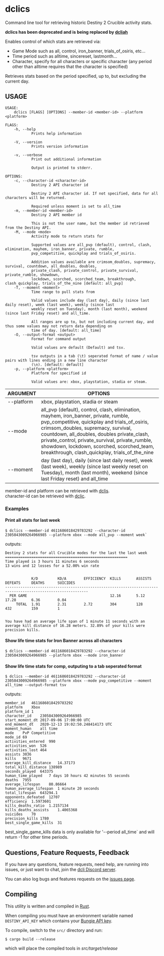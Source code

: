 # dclics

Command line tool for retrieving historic Destiny 2 Crucible activity stats.

**dclics has been deprecated and is being replaced by [dcliah](https://github.com/mikechambers/dcli/tree/main/src/dcliah)**

Enables control of which stats are retrieved via:

* Game Mode such as all, control, iron_banner, trials_of_osiris, etc...
* Time period such as alltime, sincereset, lastmonth...
* Character, specify for all characters or specific character (any period other than alltime requires that the character is specified)

Retrieves stats based on the period specified, up to, but excluding the current day.

## USAGE
```
USAGE:
    dclics [FLAGS] [OPTIONS] --member-id <member-id> --platform <platform>

FLAGS:
    -h, --help       
            Prints help information

    -V, --version    
            Prints version information

    -v, --verbose    
            Print out additional information
            
            Output is printed to stderr.

OPTIONS:
    -c, --character-id <character-id>    
            Destiny 2 API character id
            
            Destiny 2 API character id. If not specified, data for all characters will be returned.
            
            Required unless moment is set to all_time
    -m, --member-id <member-id>          
            Destiny 2 API member id
            
            This is not the user name, but the member id retrieved from the Destiny API.
    -M, --mode <mode>                    
            Activity mode to return stats for
            
            Supported values are all_pvp (default), control, clash, elimination, mayhem, iron_banner, private, rumble,
            pvp_competitive, quickplay and trials_of_osiris.
            
            Addition values available are crimsom_doubles, supremacy, survival, countdown, all_doubles, doubles,
            private_clash, private_control, private_survival, private_rumble, showdown,
            lockdown, scorched, scorched_team, breakthrough, clash_quickplay, trials_of_the_nine [default: all_pvp]
    -T, --moment <moment>                
            Time range to pull stats from
            
            Valid values include day (last day), daily (since last daily reset), week (last week), weekly (since last
            weekly reset on Tuesday), month (last month), weekend (since last Friday reset) and all_time.
            
            All ranges are up to, but not including current day, and thus some values may not return data depending on
            time of day. [default: all_time]
    -O, --output-format <output>         
            Format for command output
            
            Valid values are default (Default) and tsv.
            
            tsv outputs in a tab (\t) seperated format of name / value pairs with lines ending in a new line character
            (\n). [default: default]
    -p, --platform <platform>            
            Platform for specified id
            
            Valid values are: xbox, playstation, stadia or steam.
```

| ARGUMENT | OPTIONS |
|---|---|
| --platform | xbox, playstation, stadia or steam |
| --mode | all_pvp (default), control, clash, elimination, mayhem, iron_banner, private, rumble, pvp_competitive, quickplay and trials_of_osiris, crimsom_doubles, supremacy, survival, countdown, all_doubles, doubles private_clash, private_control, private_survival, private_rumble, showdown, lockdown, scorched, scorched_team, breakthrough, clash_quickplay, trials_of_the_nine |
| --moment | day (last day), daily (since last daily reset), week (last week), weekly (since last weekly reset on Tuesday), month (last month), weekend (since last Friday reset) and all_time |


member-id and platform can be retrieved with [dclis](https://github.com/mikechambers/dcli/tree/main/src/dclis).   
character-id can be retrieved with [dclic](https://github.com/mikechambers/dcli/tree/main/src/dclic).   

### Examples

#### Print all stats for last week

```
$ dclics --member-id 4611686018429783292 --character-id 2305843009264966985 --platform xbox --mode all_pvp --moment week`
```

outputs:

```
Destiny 2 stats for all Crucible modes for the last the last week
========================================================
Time played is 3 hours 11 minutes 6 seconds
13 wins and 12 losses for a 52.00% win rate


            K/D         KD/A        EFFICIENCY  KILLS       ASSISTS     DEFEATS     DEATHS      SUICIDES    
------------------------------------------------------------------------------------------------------------
  PER GAME                                      12.16       5.12        17.28       6.36        0.04        
     TOTAL  1.91        2.31        2.72        304         128         432         159         1           


You have had an average life span of 1 minute 11 seconds with an average kill distance of 16.28 meters. 32.89% of your kills were precision kills.
```

#### Show life time stats for Iron Banner across all characters

```
$ dclics --member-id 4611686018429783292 --character-id 2305843009264966985 --platform xbox --mode iron_banner
```

#### Show life time stats for comp, outputing to a tab seperated format

```
$ dclics --member-id 4611686018429783292 --character-id 2305843009264966985 --platform xbox --mode pvp_competitive --moment all_time --output-format tsv
```

outputs:

```
member_id	4611686018429783292
platform	Xbox
platform_id	1
character_id	2305843009264966985
start_moment_dt	2017-09-06 17:00:00 UTC
end_moment_dt	2020-12-13 19:02:50.248414173 UTC
moment_human	all time
mode	PvP Competitive
mode_id	69
activities_entered	990
activities_won	526
activities_lost	464
assists	3036
kills	9671
average_kill_distance	14.37173
total_kill_distance	138989
seconds_played	643375
human_time_played	7 days 10 hours 42 minutes 55 seconds
deaths	7955
average_lifespan	80.86664
human_average_lifespan	1 minute 20 seconds
total_lifespan	643294.1
opponents_defeated	12707
efficiency	1.5973601
kills_deaths_ratio	1.2157134
kills_deaths_assists	1.4065368
suicides	70
precision_kills	1780
best_single_game_kills	31
```

best_single_game_kills data is only available for '--period all_time` and will return -1 for other time periods.

## Questions, Feature Requests, Feedback

If you have any questions, feature requests, need help, are running into issues, or just want to chat, join the [dcli Discord server](https://discord.gg/2Y8bV2Mq3p).

You can also log bugs and features requests on the [issues page](https://github.com/mikechambers/dcli/issues).


## Compiling

This utility is written and compiled in [Rust](https://www.rust-lang.org/).

When compiling you must have an environment variable named `DESTINY_API_KEY` which contains your [Bungie API key](https://www.bungie.net/en/Application).

To compile, switch to the `src/` directory and run:

```
$ cargo build --release
```

which will place the compiled tools in *src/target/release*
